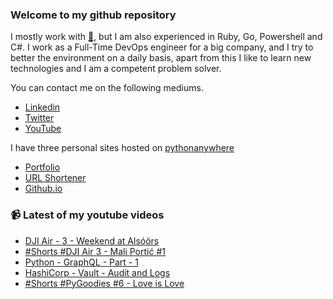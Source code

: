 ### Welcome to my github repository

I mostly work with [:snake:](https://www.python.org/), but I am also experienced in Ruby, Go, Powershell and C#. I work as a Full-Time DevOps engineer for a big company, and I try to better the environment on a daily basis, apart from this I like to learn new technologies and I am a competent problem solver.

You can contact me on the following mediums.
- [Linkedin](https://www.linkedin.com/in/r3ap3rpy)
- [Twitter](https://twitter.com/r3ap3rpy)
- [YouTube](https://www.youtube.com/channel/UC1qkMXH8d2I9DDAtBSeEHqg)

I have three personal sites hosted on [pythonanywhere](https://www.pythonanywhere.com/)
- [Portfolio](http://r3ap3rpy.pythonanywhere.com/)
- [URL Shortener](http://shortenpy.pythonanywhere.com/)
- [Github.io](https://r3ap3rpy.github.io/)

### :video_camera: Latest of my youtube videos
<!-- YOUTUBE:START -->
- [DJI Air - 3 - Weekend at Alsóörs](https://www.youtube.com/watch?v=wMXNHhCCSFw)
- [#Shorts #DJI Air 3 - Mali Portić #1](https://www.youtube.com/watch?v=Imxrvg2IMdQ)
- [Python - GraphQL - Part - 1](https://www.youtube.com/watch?v=_wwNkwhpB9c)
- [HashiCorp - Vault - Audit and Logs](https://www.youtube.com/watch?v=ByVzFd9uzRI)
- [#Shorts #PyGoodies #6 - Love is Love](https://www.youtube.com/watch?v=MnnATaixy3E)
<!-- YOUTUBE:END -->

